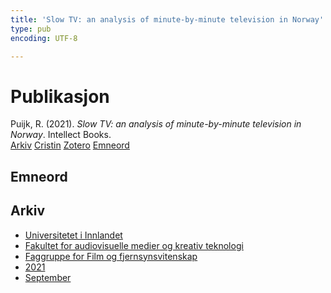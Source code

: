 ```yaml
---
title: 'Slow TV: an analysis of minute-by-minute television in Norway'
type: pub
encoding: UTF-8

---
```

<h1>Publikasjon</h1>
<article id="csl-bib-container-EBAH24TD" class="csl-bib-container">
  <div class="csl-bib-body"> <div class="csl-entry">Puijk, R. (2021). <i>Slow TV: an analysis of minute-by-minute television in Norway</i>. Intellect Books.</div> </div>
  <div class="csl-bib-buttons">
    <a href="#taxonomy-article-EBAH24TD" alt="archive" class="csl-bib-button">Arkiv</a>
    <a href="https://app.cristin.no/results/show.jsf?id=1932830" alt="Cristin" class="csl-bib-button">Cristin</a>
    <a href="http://zotero.org/groups/5881554/items/EBAH24TD" alt="Zotero" class="csl-bib-button">Zotero</a>
    <a href="#keywords-article-EBAH24TD" alt="keywords" class="csl-bib-button">Emneord</a>
  </div>
  <div id="csl-bib-meta-container-EBAH24TD"></div>
</article>
<div id="csl-bib-meta-EBAH24TD" class="csl-bib-meta">
  <article id="keywords-article-EBAH24TD" class="keywords-article">
    <h1>Emneord</h1>
    
  </article>
  <article id="taxonomy-article-EBAH24TD" class="taxonomy-article">
    <h1>Arkiv</h1>
    <ul>
      <li>
        <a href="/nn/archive/?key=3DCRN523">Universitetet i Innlandet</a>
      </li>
      <li>
        <a href="/nn/archive/?key=8XUDF4FD">Fakultet for audiovisuelle medier og kreativ teknologi</a>
      </li>
      <li>
        <a href="/nn/archive/?key=GP9PM6PG">Faggruppe for Film og fjernsynsvitenskap</a>
      </li>
      <li>
        <a href="/nn/archive/?key=7C5UHWZA">2021</a>
      </li>
      <li>
        <a href="/nn/archive/?key=JXY8LURX">September</a>
      </li>
    </ul>
  </article>
</div>
